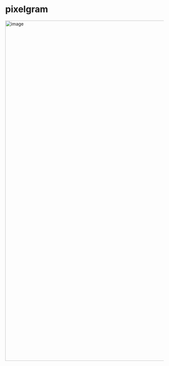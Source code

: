 # pixelgram

<img width="1080" alt="image" src="https://user-images.githubusercontent.com/99565823/214951626-49883beb-6156-4ea2-a5fb-60ea3a15ab1b.png">
